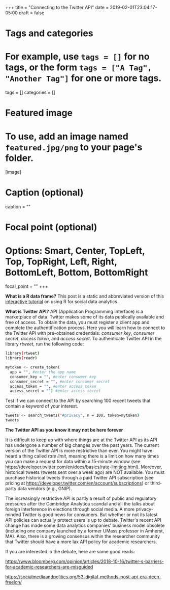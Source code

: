 +++
title = "Connecting to the Twitter API"
date = 2019-02-01T23:04:17-05:00
draft = false

# Tags and categories
# For example, use `tags = []` for no tags, or the form `tags = ["A Tag", "Another Tag"]` for one or more tags.
tags = []
categories = []

# Featured image
# To use, add an image named `featured.jpg/png` to your page's folder. 
[image]
  # Caption (optional)
  caption = ""

  # Focal point (optional)
  # Options: Smart, Center, TopLeft, Top, TopRight, Left, Right, BottomLeft, Bottom, BottomRight
  focal_point = ""
+++

**What is a R data frame?**
This post is a static and abbreviated version of this [interactive tutorial](https://curiositybits.shinyapps.io/R_social_data_analytics/#section-connecting-to-the-twitter-api) on using R for social data analytics.

**What is Twitter API?**
API (Application Programming Interface) is a marketplace of data. Twitter makes some of its data publically available and free of access. To obtain the data, you must register a client app and complete the authentification process. Here you will learn how to connect to the Twitter API with pre-obtained credentials: _consumer key_, _consumer secret_, _access token_, and _access secret_. 
To authenticate Twitter API in the library _rtweet_, run the following code:

```sh
library(rtweet)
library(readr)

mytoken <- create_token(
  app = "", #enter the app name
  consumer_key = "", #enter consumer key
  consumer_secret = "", #enter consumer secret
  access_token = "", #enter access token
  access_secret = "") #enter access secret
```
Test if we can connect to the API by searching 100 recent tweets that contain a keyword of your interest.  

```sh
tweets <- search_tweets("#privacy", n = 100, token=mytoken)
tweets
```

**The Twitter API as you know it may not be here forever**

It is difficult to keep up with where things are at the Twitter API as its API has undergone a number of big changes over the past years. The current version of the Twitter API is more restrictive than ever. You might have heard a thing called _rate limit_, meaning there is a limit on how many times you can make a request for data within a 15-minute window (see https://developer.twitter.com/en/docs/basics/rate-limiting.html). Moreover, historical tweets (tweets sent over a week ago) are NOT available. You must purchase historical tweets through a paid Twitter API subscription (see pricing at https://developer.twitter.com/en/account/subscriptions) or third-party data vendors (e.g., GNIP).

The increasingly restrictive API is partly a result of public and regulatory pressures after the Cambridge Analytica scandal and all the talks about foreign interference in elections through social media. A more privacy-minded Twitter is good news for consumers. But whether or not its latest API policies can actually protect users is up to debate. Twitter's recent API change has made some data analytics companies' business model obsolete (including one company launched by a former UMass professor in Amherst, MA). Also, there is a growing consensus within the researcher community that Twitter should have a more lax API policy for academic researchers.

If you are interested in the debate, here are some good reads:

https://www.bloomberg.com/opinion/articles/2018-10-16/twitter-s-barriers-for-academic-researchers-are-misguided 

https://socialmediaandpolitics.org/53-digital-methods-post-api-era-deen-freelon/ 


